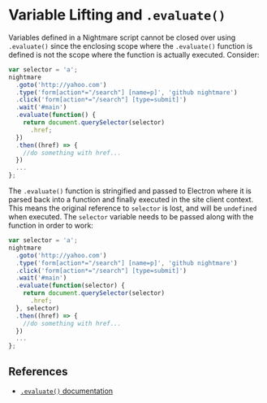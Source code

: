 # Variable Lifting and `.evaluate()`

Variables defined in a Nightmare script cannot be closed over using `.evaluate()` since the enclosing scope where the `.evaluate()` function is defined is not the scope where the function is actually executed.  Consider:

```js
var selector = 'a';
nightmare
  .goto('http://yahoo.com')
  .type('form[action*="/search"] [name=p]', 'github nightmare')
  .click('form[action*="/search"] [type=submit]')
  .wait('#main')
  .evaluate(function() {
    return document.querySelector(selector)
      .href;
  })
  .then((href) => {
    //do something with href...
  })
  ...
};
```

The `.evaluate()` function is stringified and passed to Electron where it is parsed back into a function and finally executed in the site client context.  This means the original reference to `selector` is lost, and will be `undefined` when executed.  The `selector` variable needs to be passed along with the function in order to work:

```js
var selector = 'a';
nightmare
  .goto('http://yahoo.com')
  .type('form[action*="/search"] [name=p]', 'github nightmare')
  .click('form[action*="/search"] [type=submit]')
  .wait('#main')
  .evaluate(function(selector) {
    return document.querySelector(selector)
      .href;
  }, selector)
  .then((href) => {
    //do something with href...
  })
  ...
};
```

## References
- [`.evaluate()` documentation](https://github.com/segmentio/nightmare#evaluatefn-arg1-arg2)
